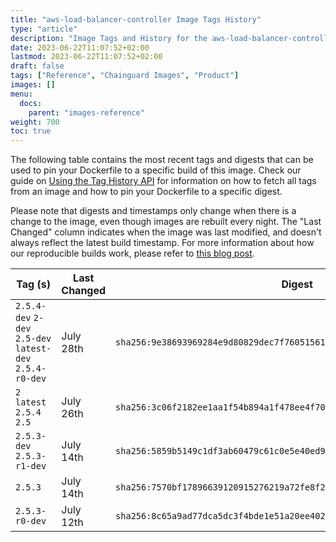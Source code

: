 ```yaml
---
title: "aws-load-balancer-controller Image Tags History"
type: "article"
description: "Image Tags and History for the aws-load-balancer-controller Chainguard Image"
date: 2023-06-22T11:07:52+02:00
lastmod: 2023-06-22T11:07:52+02:00
draft: false
tags: ["Reference", "Chainguard Images", "Product"]
images: []
menu:
  docs:
    parent: "images-reference"
weight: 700
toc: true
---
```


The following table contains the most recent tags and digests that can be used to pin your Dockerfile to a specific build of this image. Check our guide on [Using the Tag History API](/chainguard/chainguard-images/using-the-tag-history-api/) for information on how to fetch all tags from an image and how to pin your Dockerfile to a specific digest.

Please note that digests and timestamps only change when there is a change to the image, even though images are rebuilt every night. The "Last Changed" column indicates when the image was last modified, and doesn't always reflect the latest build timestamp. For more information about how our reproducible builds work, please refer to [this blog post](https://www.chainguard.dev/unchained/reproducing-chainguards-reproducible-image-builds).

| Tag (s)                                                    | Last Changed | Digest                                                                    |
|------------------------------------------------------------|--------------|---------------------------------------------------------------------------|
|  `2.5.4-dev` `2-dev` `2.5-dev` `latest-dev` `2.5.4-r0-dev` | July 28th    | `sha256:9e38693969284e9d80829dec7f76051561c4218c9b599a1857114d24dee118df` |
|  `2` `latest` `2.5.4` `2.5`                                | July 26th    | `sha256:3c06f2182ee1aa1f54b894a1f478ee4f70fb9a22ab06e9b4a31b6a72609dfd39` |
|  `2.5.3-dev` `2.5.3-r1-dev`                                | July 14th    | `sha256:5859b5149c1df3ab60479c61c0e5e40ed931bc7ba667019b1b1056745689efda` |
|  `2.5.3`                                                   | July 14th    | `sha256:7570bf17896639120915276219a72fe8f2cf03ace0e87d5c299b0ef2595de185` |
|  `2.5.3-r0-dev`                                            | July 12th    | `sha256:8c65a9ad77dca5dc3f4bde1e51a20ee40225cdaf1a820d70b75cdd29e1f5bafa` |
